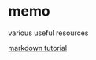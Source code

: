 # memo
various useful resources

[markdown tutorial](https://github.com/AnoukBV/memo/blob/main/markdown_tuto.md)
